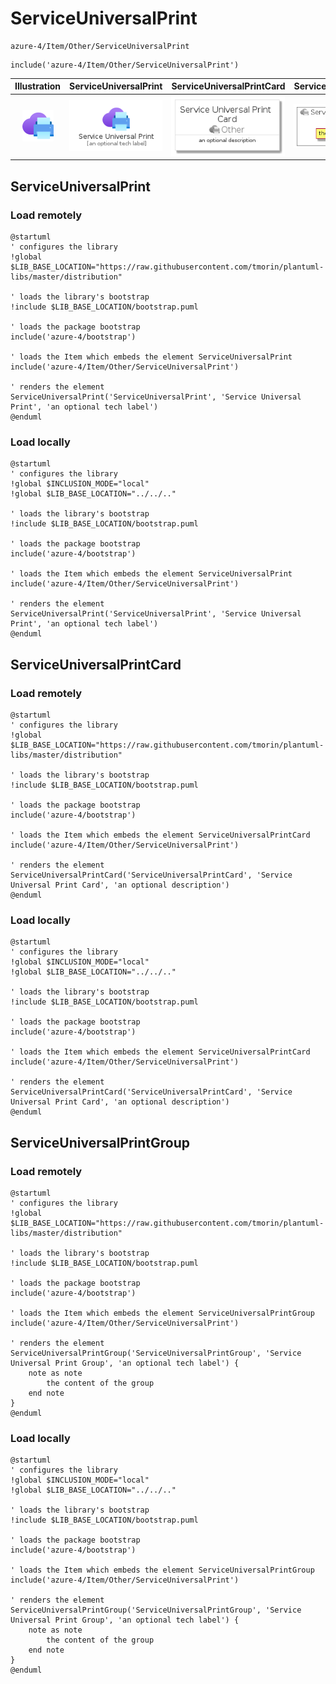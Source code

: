 # ServiceUniversalPrint


```text
azure-4/Item/Other/ServiceUniversalPrint
```

```text
include('azure-4/Item/Other/ServiceUniversalPrint')
```



| Illustration | ServiceUniversalPrint | ServiceUniversalPrintCard | ServiceUniversalPrintGroup |
| :---: | :---: | :---: | :---: |
| ![illustration for Illustration](../../../azure-4/Item/Other/ServiceUniversalPrint.png) | ![illustration for ServiceUniversalPrint](../../../azure-4/Item/Other/ServiceUniversalPrint.Local.png) | ![illustration for ServiceUniversalPrintCard](../../../azure-4/Item/Other/ServiceUniversalPrintCard.Local.png) | ![illustration for ServiceUniversalPrintGroup](../../../azure-4/Item/Other/ServiceUniversalPrintGroup.Local.png) |




## ServiceUniversalPrint

### Load remotely
```plantuml
@startuml
' configures the library
!global $LIB_BASE_LOCATION="https://raw.githubusercontent.com/tmorin/plantuml-libs/master/distribution"

' loads the library's bootstrap
!include $LIB_BASE_LOCATION/bootstrap.puml

' loads the package bootstrap
include('azure-4/bootstrap')

' loads the Item which embeds the element ServiceUniversalPrint
include('azure-4/Item/Other/ServiceUniversalPrint')

' renders the element
ServiceUniversalPrint('ServiceUniversalPrint', 'Service Universal Print', 'an optional tech label')
@enduml
```

### Load locally
```plantuml
@startuml
' configures the library
!global $INCLUSION_MODE="local"
!global $LIB_BASE_LOCATION="../../.."

' loads the library's bootstrap
!include $LIB_BASE_LOCATION/bootstrap.puml

' loads the package bootstrap
include('azure-4/bootstrap')

' loads the Item which embeds the element ServiceUniversalPrint
include('azure-4/Item/Other/ServiceUniversalPrint')

' renders the element
ServiceUniversalPrint('ServiceUniversalPrint', 'Service Universal Print', 'an optional tech label')
@enduml
```

## ServiceUniversalPrintCard

### Load remotely
```plantuml
@startuml
' configures the library
!global $LIB_BASE_LOCATION="https://raw.githubusercontent.com/tmorin/plantuml-libs/master/distribution"

' loads the library's bootstrap
!include $LIB_BASE_LOCATION/bootstrap.puml

' loads the package bootstrap
include('azure-4/bootstrap')

' loads the Item which embeds the element ServiceUniversalPrintCard
include('azure-4/Item/Other/ServiceUniversalPrint')

' renders the element
ServiceUniversalPrintCard('ServiceUniversalPrintCard', 'Service Universal Print Card', 'an optional description')
@enduml
```

### Load locally
```plantuml
@startuml
' configures the library
!global $INCLUSION_MODE="local"
!global $LIB_BASE_LOCATION="../../.."

' loads the library's bootstrap
!include $LIB_BASE_LOCATION/bootstrap.puml

' loads the package bootstrap
include('azure-4/bootstrap')

' loads the Item which embeds the element ServiceUniversalPrintCard
include('azure-4/Item/Other/ServiceUniversalPrint')

' renders the element
ServiceUniversalPrintCard('ServiceUniversalPrintCard', 'Service Universal Print Card', 'an optional description')
@enduml
```

## ServiceUniversalPrintGroup

### Load remotely
```plantuml
@startuml
' configures the library
!global $LIB_BASE_LOCATION="https://raw.githubusercontent.com/tmorin/plantuml-libs/master/distribution"

' loads the library's bootstrap
!include $LIB_BASE_LOCATION/bootstrap.puml

' loads the package bootstrap
include('azure-4/bootstrap')

' loads the Item which embeds the element ServiceUniversalPrintGroup
include('azure-4/Item/Other/ServiceUniversalPrint')

' renders the element
ServiceUniversalPrintGroup('ServiceUniversalPrintGroup', 'Service Universal Print Group', 'an optional tech label') {
    note as note
        the content of the group
    end note
}
@enduml
```

### Load locally
```plantuml
@startuml
' configures the library
!global $INCLUSION_MODE="local"
!global $LIB_BASE_LOCATION="../../.."

' loads the library's bootstrap
!include $LIB_BASE_LOCATION/bootstrap.puml

' loads the package bootstrap
include('azure-4/bootstrap')

' loads the Item which embeds the element ServiceUniversalPrintGroup
include('azure-4/Item/Other/ServiceUniversalPrint')

' renders the element
ServiceUniversalPrintGroup('ServiceUniversalPrintGroup', 'Service Universal Print Group', 'an optional tech label') {
    note as note
        the content of the group
    end note
}
@enduml
```

